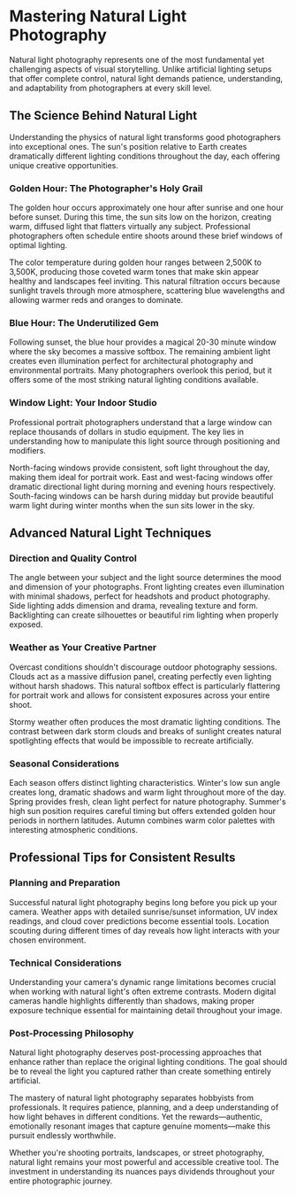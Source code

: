 # Mastering Natural Light Photography

Natural light photography represents one of the most fundamental yet challenging aspects of visual storytelling. Unlike artificial lighting setups that offer complete control, natural light demands patience, understanding, and adaptability from photographers at every skill level.

## The Science Behind Natural Light

Understanding the physics of natural light transforms good photographers into exceptional ones. The sun's position relative to Earth creates dramatically different lighting conditions throughout the day, each offering unique creative opportunities.

### Golden Hour: The Photographer's Holy Grail

The golden hour occurs approximately one hour after sunrise and one hour before sunset. During this time, the sun sits low on the horizon, creating warm, diffused light that flatters virtually any subject. Professional photographers often schedule entire shoots around these brief windows of optimal lighting.

The color temperature during golden hour ranges between 2,500K to 3,500K, producing those coveted warm tones that make skin appear healthy and landscapes feel inviting. This natural filtration occurs because sunlight travels through more atmosphere, scattering blue wavelengths and allowing warmer reds and oranges to dominate.

### Blue Hour: The Underutilized Gem

Following sunset, the blue hour provides a magical 20-30 minute window where the sky becomes a massive softbox. The remaining ambient light creates even illumination perfect for architectural photography and environmental portraits. Many photographers overlook this period, but it offers some of the most striking natural lighting conditions available.

### Window Light: Your Indoor Studio

Professional portrait photographers understand that a large window can replace thousands of dollars in studio equipment. The key lies in understanding how to manipulate this light source through positioning and modifiers.

North-facing windows provide consistent, soft light throughout the day, making them ideal for portrait work. East and west-facing windows offer dramatic directional light during morning and evening hours respectively. South-facing windows can be harsh during midday but provide beautiful warm light during winter months when the sun sits lower in the sky.

## Advanced Natural Light Techniques

### Direction and Quality Control

The angle between your subject and the light source determines the mood and dimension of your photographs. Front lighting creates even illumination with minimal shadows, perfect for headshots and product photography. Side lighting adds dimension and drama, revealing texture and form. Backlighting can create silhouettes or beautiful rim lighting when properly exposed.

### Weather as Your Creative Partner

Overcast conditions shouldn't discourage outdoor photography sessions. Clouds act as a massive diffusion panel, creating perfectly even lighting without harsh shadows. This natural softbox effect is particularly flattering for portrait work and allows for consistent exposures across your entire shoot.

Stormy weather often produces the most dramatic lighting conditions. The contrast between dark storm clouds and breaks of sunlight creates natural spotlighting effects that would be impossible to recreate artificially.

### Seasonal Considerations

Each season offers distinct lighting characteristics. Winter's low sun angle creates long, dramatic shadows and warm light throughout more of the day. Spring provides fresh, clean light perfect for nature photography. Summer's high sun position requires careful timing but offers extended golden hour periods in northern latitudes. Autumn combines warm color palettes with interesting atmospheric conditions.

## Professional Tips for Consistent Results

### Planning and Preparation

Successful natural light photography begins long before you pick up your camera. Weather apps with detailed sunrise/sunset information, UV index readings, and cloud cover predictions become essential tools. Location scouting during different times of day reveals how light interacts with your chosen environment.

### Technical Considerations

Understanding your camera's dynamic range limitations becomes crucial when working with natural light's often extreme contrasts. Modern digital cameras handle highlights differently than shadows, making proper exposure technique essential for maintaining detail throughout your image.

### Post-Processing Philosophy

Natural light photography deserves post-processing approaches that enhance rather than replace the original lighting conditions. The goal should be to reveal the light you captured rather than create something entirely artificial.

The mastery of natural light photography separates hobbyists from professionals. It requires patience, planning, and a deep understanding of how light behaves in different conditions. Yet the rewards—authentic, emotionally resonant images that capture genuine moments—make this pursuit endlessly worthwhile.

Whether you're shooting portraits, landscapes, or street photography, natural light remains your most powerful and accessible creative tool. The investment in understanding its nuances pays dividends throughout your entire photographic journey.